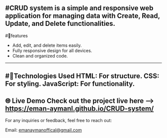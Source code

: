 #CRUD system 
is a simple and responsive web application for managing data with Create, Read, Update, and Delete functionalities.
----------------------------------------------------------------------
#🌟features
- Add, edit, and delete items easily.
- Fully responsive design for all devices.
- Clean and organized code.
-----------------------------------------------------------------------
#📂Technologies Used
HTML: For structure.
CSS: For styling.
JavaScript: For functionality.
------------------------------------------------------------------------
🌐 Live Demo
Check out the project live here --> https://eman-aymanl.github.io/CRUD-system/
------------------------------------------------------------------------

For any inquiries or feedback, feel free to reach out:

Email: emanaymanoffical@gmail.com




